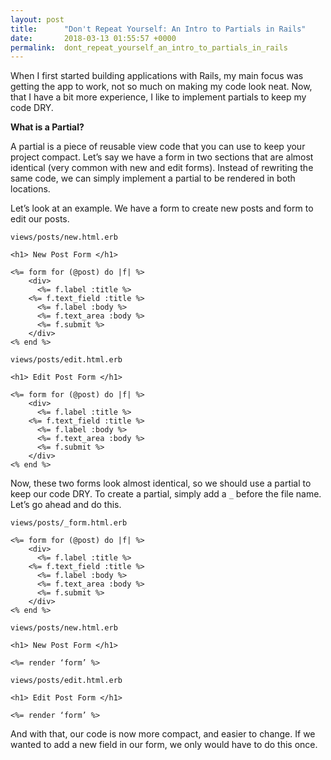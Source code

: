 ```yaml
---
layout: post
title:      "Don't Repeat Yourself: An Intro to Partials in Rails"
date:       2018-03-13 01:55:57 +0000
permalink:  dont_repeat_yourself_an_intro_to_partials_in_rails
---
```



When I first started building applications with Rails, my main focus was getting the app to work, not so much on making my code look neat. Now, that I have a bit more experience, I like to implement partials to keep my code DRY. 

**What is a Partial?**

A partial is a piece of reusable view code that you can use to keep your project compact. Let’s say we have a form in two sections that are almost identical (very common with new and edit forms). Instead of rewriting the same code, we can simply implement a partial to be rendered in both locations. 

Let’s look at an example. We have a form to create new posts and form to edit our posts. 

```
views/posts/new.html.erb

<h1> New Post Form </h1>

<%= form for (@post) do |f| %>
	<div>
	  <%= f.label :title %>
    <%= f.text_field :title %>
	  <%= f.label :body %>
	  <%= f.text_area :body %>
	  <%= f.submit %> 
	</div>
<% end %> 
```

```
views/posts/edit.html.erb

<h1> Edit Post Form </h1>

<%= form for (@post) do |f| %>
	<div>
	  <%= f.label :title %>
    <%= f.text_field :title %>
	  <%= f.label :body %>
	  <%= f.text_area :body %>
	  <%= f.submit %> 
	</div>
<% end %> 
```

Now, these two forms look almost identical, so we should use a partial to keep our code DRY. To create a partial, simply add a `_` before the file name. Let’s go ahead and do this.

```
views/posts/_form.html.erb

<%= form for (@post) do |f| %>
	<div>
	  <%= f.label :title %>
    <%= f.text_field :title %>
	  <%= f.label :body %>
	  <%= f.text_area :body %>
	  <%= f.submit %> 
	</div>
<% end %> 
```

```
views/posts/new.html.erb

<h1> New Post Form </h1>

<%= render ‘form’ %> 
```

```
views/posts/edit.html.erb

<h1> Edit Post Form </h1>

<%= render ‘form’ %>
``` 

And with that, our code is now more compact, and easier to change. If we wanted to add a new field in our form, we only would have to do this once. 
